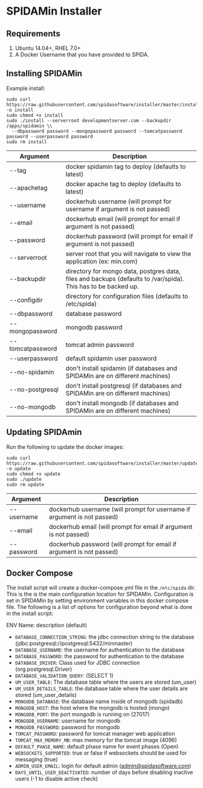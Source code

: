 # SPIDAMin Installer

Requirements
------------

1. Ubuntu 14.04+, RHEL 7.0+
2. A Docker Username that you have provided to SPIDA.


Installing SPIDAMin
-------------------

Example install:

```
sudo curl https://raw.githubusercontent.com/spidasoftware/installer/master/install -o install 
sudo chmod +x install 
sudo ./install --serverroot developmentserver.com --backupdir /apps/spidamin \\
  --dbpassword password --mongopassword password --tomcatpassword password --userpassword password
sudo rm install
```

Argument            | Description
--------------------|------------------------------------------------------------------------------------------------------------------
--tag               | docker spidamin tag to deploy (defaults to latest)
--apachetag         | docker apache tag to deploy (defaults to latest)
--username          | dockerhub username (will prompt for username if argument is not passed)
--email             | dockerhub email (will prompt for email if argument is not passed)
--password          | dockerhub password (will prompt for email if argument is not passed)
--serverroot        | server root that you will navigate to view the application (ex: min.com)  
--backupdir         | directory for mongo data, postgres data, files and backups (defaults to /var/spida). This has to be backed up.
--configdir         | directory for configuration files (defaults to /etc/spida)
--dbpassword        | database password
--mongopassword     | mongodb password
--tomcatpassword    | tomcat admin password
--userpassword      | default spidamin user password
--no-spidamin       | don't install spidamin (if databases and SPIDAMin are on different machines)
--no-postgresql     | don't install postgresql (if databases and SPIDAMin are on different machines)
--no-mongodb        | don't install mongodb (if databases and SPIDAMin are on different machines)


Updating SPIDAmin
-----------------
Run the following to update the docker images:

```
sudo curl https://raw.githubusercontent.com/spidasoftware/installer/master/update -o update 
sudo chmod +x update 
sudo ./update 
sudo rm update
```

Argument            | Description
--------------------|--------------------------------------------------------------------------------------------
--username          | dockerhub username (will prompt for username if argument is not passed)
--email             | dockerhub email (will prompt for email if argument is not passed)
--password          | dockerhub password (will prompt for email if argument is not passed)

Docker Compose
--------------

The install script will create a docker-compose.yml file in the `/etc/spida` dir.  This is the is the main configuration location for SPIDAMin.  Configuration is set in SPIDAMin by setting environment variables in this docker compose file.  The following is a list of options for configuration beyond what is done in the install script:

ENV Name: description (default)

* `DATABASE_CONNECTION_STRING`: the jdbc connection string to the database (jdbc:postgresql://postgresql:5432/minmaster)
* `DATABASE_USERNAME`: the username for authentication to the database
* `DATABASE_PASSWORD`: the password for authentication to the database
* `DATABASE_DRIVER`: Class used for JDBC connection (org.postgresql.Driver)
* `DATABASE_VALIDATION_QUERY`: (SELECT 1)
* `UM_USER_TABLE`: The database table where the users are stored (um_user)
* `UM_USER_DETAILS_TABLE`: the database table where the user details are stored (um_user_details)
* `MONGODB_DATABASE`: the database name inside of mongodb (spidadb)
* `MONGODB_HOST`: the host where the mongodb is hosted (mongo)
* `MONGODB_PORT`: the port mongodb is running on (27017)
* `MONGODB_USERNAME`: username for mongodb
* `MONGODB_PASSWORD`: password for mongodb
* `TOMCAT_PASSWORD`: password for tomcat manager web application
* `TOMCAT_MAX_MEMORY_MB`: max memory for the tomcat image (4096)
* `DEFAULT_PHASE_NAME`: default phase name for event phases (Open)
* `WEBSOCKETS_SUPPORTED`: true or false if websockets should be used for messaging (true)
* `ADMIN_USER_EMAIL`: login for default admin (admin@spidasoftware.com)
* `DAYS_UNTIL_USER_DEACTIVATED`: number of days before disabling inactive users (-1 to disable active check)

